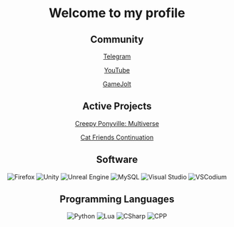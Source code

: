 <h1 align="center">Welcome to my profile</h1>

<h2 align="center">Community</h2>
<div align="center">
    <a href="https://t.me/adsktg", target="_blank">Telegram</a>
    <p></p>
    <a href="https://www.youtube.com/channel/UCfO7tjjdyEk2V7rDN5Bsj7A", target="_blank">YouTube</a>
    <p></p>
    <a href="https://gamejolt.com/@adsk-dev", target="_blank">GameJolt</a>
</div>

<h2 align="center">Active Projects</h2>
<div align="center">
    <a href="https://gamejolt.com/games/CPM/868873", target="_blank">Creepy Ponyville: Multiverse</a>
    <p></p>
    <a href="https://gamejolt.com/games/catfriends/913309", target="_blank">Cat Friends Continuation</a>
</div>

<h2 align="center">Software</h2>
<div align="center">
    <img src="https://img.shields.io/badge/Firefox-FF7139?logo=Firefox&logoColor=white" alt="Firefox" />
    <img src="https://img.shields.io/badge/Unity-%23000000.svg?logo=unity&logoColor=white" alt="Unity" />
    <img src="https://img.shields.io/badge/Unreal%20Engine-%23313131.svg?logo=unrealengine&logoColor=white" alt="Unreal Engine" />
    <img src="https://img.shields.io/badge/MySQL-4479A1?logo=mysql&logoColor=fff" alt="MySQL" />
    <img src="https://custom-icon-badges.demolab.com/badge/Visual%20Studio-5C2D91.svg?&logo=visual-studio&logoColor=white" alt="Visual Studio" />
    <img src="https://img.shields.io/badge/VSCodium-2F80ED?logo=vscodium&logoColor=fff" alt="VSCodium" />
</div>

<h2 align="center">Programming Languages</h2>
<div align="center">
    <img src="https://img.shields.io/badge/Python-3776AB?logo=python&logoColor=fff" alt="Python" />
    <img src="https://img.shields.io/badge/Lua-%232C2D72.svg?logo=lua&logoColor=white" alt="Lua" />
    <img src="https://img.shields.io/badge/C%23-%23239120.svg?logo=cshrp&logoColor=white" alt="CSharp" />
    <img src="https://img.shields.io/badge/C++-%2300599C.svg?logo=c%2B%2B&logoColor=white" alt="CPP" />
</div>
